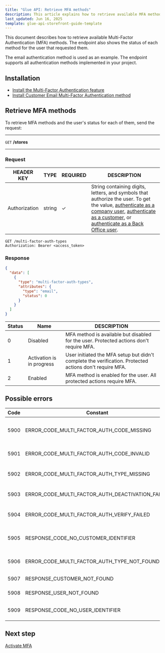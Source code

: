 ```yaml
---
title: "Glue API: Retrieve MFA methods"
description: This article explains how to retrieve available MFA methods for a user
last_updated: Jun 16, 2025
template: glue-api-storefront-guide-template
---
```



This document describes how to retrieve available Multi-Factor Authentication (MFA) methods. The endpoint also shows the status of each method for the user that requested them.

The email authentication method is used as an example. The endpoint supports all authentication methods implemented in your project.


## Installation

- [Install the Multi-Factor Authentication feature](/docs/pbc/all/multi-factor-authentication/{{page.version}}/install-multi-factor-authentication-feature.html)
- [Install Customer Email Multi-Factor Authentication method](/docs/pbc/all/multi-factor-authentication/{{page.version}}/install-customer-email-multi-factor-authentication-method.html)


## Retrieve MFA methods

To retrieve MFA methods and the user's status for each of them, send the request:


---
`GET` **/stores**

---


### Request

| HEADER KEY | TYPE | REQUIRED | DESCRIPTION |
| --- | --- | --- | --- |
| Authorization | string | ✓ | String containing digits, letters, and symbols that authorize the user. To get the value, [authenticate as a company user](/docs/pbc/all/identity-access-management/{{page.version}}/manage-using-glue-api/glue-api-authenticate-as-a-company-user.html#authenticate-as-a-company-user), [authenticate as a customer](/docs/pbc/all/identity-access-management/202410.0/manage-using-glue-api/glue-api-authenticate-as-a-customer.html), or [authenticate as a Back Office user](/docs/pbc/all/identity-access-management/202410.0/manage-using-glue-api/glue-api-authenticate-as-a-back-office-user.html).  |

```http
GET /multi-factor-auth-types
Authorization: Bearer <access_token>
```

### Response

```json
{
  "data": [
    {
      "type": "multi-factor-auth-types",
      "attributes": {
        "type": "email",
        "status": 0
      }
    }
  ]
}
```

| Status | Name                      | DESCRIPTION |
|--------|---------------------------|-----------------------------------------------------------------------------------------------------------------------------------------------------------------------------------------------------|
| 0      | Disabled                  | MFA method is available but disabled for the user. Protected actions don't require MFA. |
| 1      | Activation is in progress | User initiated the MFA setup but didn't complete the verification. Protected actions don't require MFA. |
| 2      | Enabled                   | MFA method is enabled for the user. All protected actions require MFA. |





## Possible errors

| Code | Constant                                           | Meaning                          |
|------|----------------------------------------------------|----------------------------------|
| 5900 | ERROR_CODE_MULTI_FACTOR_AUTH_CODE_MISSING          | X-MFA-Code header is missing.    |
| 5901 | ERROR_CODE_MULTI_FACTOR_AUTH_CODE_INVALID          | X-MFA-Code is invalid.           |
| 5902 | ERROR_CODE_MULTI_FACTOR_AUTH_TYPE_MISSING          | MFA type is missing.             |
| 5903 | ERROR_CODE_MULTI_FACTOR_AUTH_DEACTIVATION_FAILED   | Failed to deactivate MFA.        |
| 5904 | ERROR_CODE_MULTI_FACTOR_AUTH_VERIFY_FAILED         | MFA type already activated.      |
| 5905 | RESPONSE_CODE_NO_CUSTOMER_IDENTIFIER               | No customer identifier provided. |
| 5906 | ERROR_CODE_MULTI_FACTOR_AUTH_TYPE_NOT_FOUND        | MFA type is not found.           |
| 5907 | RESPONSE_CUSTOMER_NOT_FOUND                        | Customer not found.              |
| 5908 | RESPONSE_USER_NOT_FOUND                            | User not found.                  |
| 5909 | RESPONSE_CODE_NO_USER_IDENTIFIER                   | No user identifier provided.     |



## Next step

[Activate MFA](/docs/pbc/all/multi-factor-authentication/202505.0/glue-api-activate-and-deactivate-mfa.html)






































































